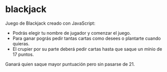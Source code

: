 # blackjack
Juego de Blackjack creado con JavaScript: 
  - Podrás elegir tu nombre de jugador y comenzar el juego. 
  - Para ganar pográs pedir tantas cartas como desees o plantarte cuando quieras. 
  - El crupier por su parte deberá pedir cartas hasta que saque un mínio de 17 puntos.
  
Ganará quien saque mayor puntuación pero sin pasarse de 21. 


